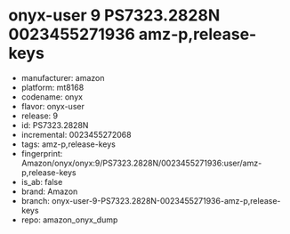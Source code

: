 # onyx-user 9 PS7323.2828N 0023455271936 amz-p,release-keys
- manufacturer: amazon
- platform: mt8168
- codename: onyx
- flavor: onyx-user
- release: 9
- id: PS7323.2828N
- incremental: 0023455272068
- tags: amz-p,release-keys
- fingerprint: Amazon/onyx/onyx:9/PS7323.2828N/0023455271936:user/amz-p,release-keys
- is_ab: false
- brand: Amazon
- branch: onyx-user-9-PS7323.2828N-0023455271936-amz-p,release-keys
- repo: amazon_onyx_dump
